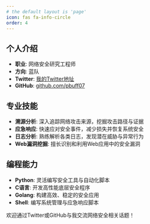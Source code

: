 ```yaml
---
# the default layout is 'page'
icon: fas fa-info-circle
order: 4
---
```


## 个人介绍
- **职业**: 网络安全研究工程师  
- **方向**: 蓝队  
- **Twitter**: [我的Twitter地址](https://twitter.com/Aarn63373424)  
- **GitHub**: [github.com/pbuff07](https://github.com/pbuff07)  

## 专业技能
- **溯源分析**: 深入追踪网络攻击来源，挖掘攻击路径与证据  
- **应急响应**: 快速应对安全事件，减少损失并恢复系统安全  
- **日志分析**: 熟练解析各类日志，发现潜在威胁与异常行为  
- **Web漏洞挖掘**: 擅长识别和利用Web应用中的安全漏洞  

## 编程能力
- **Python**: 灵活编写安全工具与自动化脚本  
- **C语言**: 开发高性能底层安全程序  
- **Golang**: 构建高效、稳定的安全应用  
- **Shell**: 编写系统管理与应急响应脚本  

欢迎通过Twitter或GitHub与我交流网络安全相关话题！
